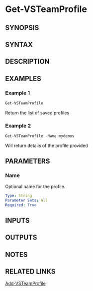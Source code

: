 <!-- #include "./common/header.md" -->

# Get-VSTeamProfile

## SYNOPSIS

<!-- #include "./synopsis/Get-VSTeamProfile.md" -->

## SYNTAX

## DESCRIPTION

<!-- #include "./synopsis/Get-VSTeamProfile.md" -->

## EXAMPLES

### Example 1

```powershell
Get-VSTeamProfile
```

Return the list of saved profiles

### Example 2

```powershell
Get-VSTeamProfile -Name mydemos
```

Will return details of the profile provided

## PARAMETERS

### Name

Optional name for the profile.

```yaml
Type: String
Parameter Sets: All
Required: True
```

## INPUTS

## OUTPUTS

## NOTES

<!-- #include "./common/prerequisites.md" -->

## RELATED LINKS

<!-- #include "./common/related.md" -->

[Add-VSTeamProfile](Add-VSTeamProfile.md)
